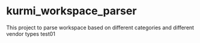 # kurmi_workspace_parser
This project to parse workspace based on different categories and different vendor types
test01
